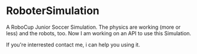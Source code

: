 RoboterSimulation
=================

A RoboCup Junior Soccer Simulation. The physics are working (more or less) and the robots, too. Now I am working on an API to use this Simulation.

If you're interrested contact me, i can help you using it.
